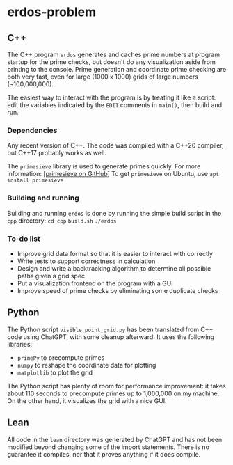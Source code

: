 # erdos-problem

## C++
The C++ program `erdos` generates and caches prime numbers at program startup for the prime checks, but doesn't do any visualization aside from printing to the console. Prime generation and coordinate prime checking are both very fast, even for large (1000 x 1000) grids of large numbers (~100,000,000).

The easiest way to interact with the program is by treating it like a script: edit the variables indicated by the `EDIT` comments in `main()`, then build and run.

### Dependencies
Any recent version of C++. The code was compiled with a C++20 compiler, but C++17 probably works as well.

The `primesieve` library is used to generate primes quickly. For more information: [[primesieve on GitHub](https://github.com/kimwalisch/primesieve/)]
To get `primesieve` on Ubuntu, use `apt install primesieve`

### Building and running
Building and running `erdos` is done by running the simple build script in the `cpp` directory:
`cd cpp`
`build.sh`
`./erdos`

### To-do list
* Improve grid data format so that it is easier to interact with correctly
* Write tests to support correctness in calculation
* Design and write a backtracking algorithm to determine all possible paths given a grid spec
* Put a visualization frontend on the program with a GUI
* Improve speed of prime checks by eliminating some duplicate checks

## Python
The Python script `visible_point_grid.py` has been translated from C++ code using ChatGPT, with some cleanup afterward. It uses the following libraries:
* `primePy` to precompute primes
* `numpy` to reshape the coordinate data for plotting
* `matplotlib` to plot the grid

The Python script has plenty of room for performance improvement: it takes about 110 seconds to precompute primes up to 1,000,000 on my machine. On the other hand, it visualizes the grid with a nice GUI.

## Lean
All code in the `lean` directory was generated by ChatGPT and has not been modified beyond changing some of the import statements. There is no guarantee it compiles, nor that it proves anything if it does compile.